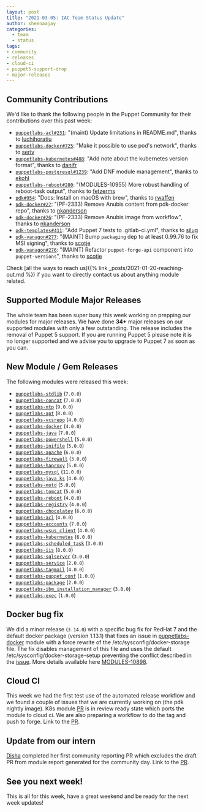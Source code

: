 ```yaml
---
layout: post
title: "2021-03-05: IAC Team Status Update"
author: sheenaajay
categories:
  - team
  - status
tags:
- community
- releases
- cloud-ci
- puppet5-support-drop
- major-releases
---
```


## Community Contributions

We'd like to thank the following people in the Puppet Community for their contributions over this past week:

- [`puppetlabs-acl#231`][puppetlabs-acl-pr-231]: "(maint) Update limitations in README.md", thanks to [luchihoratiu][luchihoratiu]
- [`puppetlabs-docker#725`][puppetlabs-docker-pr-725]: "Make it possible to use pod's network", thanks to [seriv][seriv]
- [`puppetlabs-kubernetes#488`][puppetlabs-kubernetes-pr-488]: "Add note about the kubernetes version format", thanks to [danifr][danifr]
- [`puppetlabs-postgresql#1239`][puppetlabs-postgresql-pr-1239]: "Add DNF module management", thanks to [ekohl][ekohl]
- [`puppetlabs-reboot#280`][puppetlabs-reboot-pr-280]: "(MODULES-10955) More robust handling of reboot-task output", thanks to [fetzerms][fetzerms]
- [`pdk#954`][pdk-pr-954]: "Docs: Install on macOS with brew", thanks to [rwaffen][rwaffen]
- [`pdk-docker#27`][pdk-docker-pr-27]: "(PF-2333) Remove Anubis content from pdk-docker repo", thanks to [nkanderson][nkanderson]
- [`pdk-docker#26`][pdk-docker-pr-26]: "(PF-2333) Remove Anubis image from workflow", thanks to [nkanderson][nkanderson]
- [`pdk-templates#411`][pdk-templates-pr-411]: "Add Puppet 7 tests to .gitlab-ci.yml", thanks to [silug][silug]
- [`pdk-vanagon#277`][pdk-vanagon-pr-277]: "(MAINT) Bump `packaging` dep to at least 0.99.76 to fix MSI signing", thanks to [scotje][scotje]
- [`pdk-vanagon#276`][pdk-vanagon-pr-276]: "(MAINT) Refactor `puppet-forge-api` component into `puppet-versions`", thanks to [scotje][scotje]

Check [all the ways to reach us]({% link _posts/2021-01-20-reaching-out.md %}) if you want to directly contact us about anything module related.

## Supported Module Major Releases

The whole team has been super busy this week working on prepping our modules for major releases.
We have done **34+** major releases on our supported modules with only a few outstanding.
The release includes the removal of Puppet 5 support.
If you are running Puppet 5 please note it is no longer supported and we advise you to upgrade to Puppet 7 as soon as you can.

## New Module / Gem Releases

The following modules were released this week:

- [`puppetlabs-stdlib`][puppetlabs-stdlib] (`7.0.0`)
- [`puppetlabs-concat`][puppetlabs-concat] (`7.0.0`)
- [`puppetlabs-ntp`][puppetlabs-ntp] (`9.0.0`)
- [`puppetlabs-apt`][puppetlabs-apt] (`8.0.0`)
- [`puppetlabs-vcsrepo`][puppetlabs-vcsrepo] (`4.0.0`)
- [`puppetlabs-docker`][puppetlabs-docker] (`4.0.0`)
- [`puppetlabs-java`][puppetlabs-java] (`7.0.0`)
- [`puppetlabs-powershell`][puppetlabs-powershell] (`5.0.0`)
- [`puppetlabs-inifile`][puppetlabs-inifile] (`5.0.0`)
- [`puppetlabs-apache`][puppetlabs-apache] (`6.0.0`)
- [`puppetlabs-firewall`][puppetlabs-firewall] (`3.0.0`)
- [`puppetlabs-haproxy`][puppetlabs-haproxy] (`5.0.0`)
- [`puppetlabs-mysql`][puppetlabs-mysql] (`11.0.0`)
- [`puppetlabs-java_ks`][puppetlabs-java_ks] (`4.0.0`)
- [`puppetlabs-motd`][puppetlabs-motd] (`5.0.0`)
- [`puppetlabs-tomcat`][puppetlabs-tomcat] (`5.0.0`)
- [`puppetlabs-reboot`][puppetlabs-reboot] (`4.0.0`)
- [`puppetlabs-registry`][puppetlabs-registry] (`4.0.0`)
- [`puppetlabs-chocolatey`][puppetlabs-chocolatey] (`6.0.0`)
- [`puppetlabs-acl`][puppetlabs-acl] (`4.0.0`)
- [`puppetlabs-accounts`][puppetlabs-accounts] (`7.0.0`)
- [`puppetlabs-wsus_client`][puppetlabs-wsus_client] (`4.0.0`)
- [`puppetlabs-kubernetes`][puppetlabs-kubernetes] (`6.0.0`)
- [`puppetlabs-scheduled_task`][puppetlabs-scheduled_task] (`3.0.0`)
- [`puppetlabs-iis`][puppetlabs-iis] (`8.0.0`)
- [`puppetlabs-sqlserver`][puppetlabs-sqlserver] (`3.0.0`)
- [`puppetlabs-service`][puppetlabs-service] (`2.0.0`)
- [`puppetlabs-tagmail`][puppetlabs-tagmail] (`4.0.0`)
- [`puppetlabs-puppet_conf`][puppetlabs-puppet_conf] (`1.0.0`)
- [`puppetlabs-package`][puppetlabs-package] (`2.0.0`)
- [`puppetlabs-ibm_installation_manager`][puppetlabs-ibm_installation_manager] (`3.0.0`)
- [`puppetlabs-exec`][puppetlabs-exec] (`1.0.0`)

## Docker bug fix

We did a minor release (`3.14.0`) with a specific bug fix for RedHat 7 and the default docker package (version 1.13.1) that fixes an issue in [puppetlabs-docker][puppetlabs-docker] module with a force rewrite of the /etc/sysconfig/docker-storage file.
The fix disables management of this file and uses the default /etc/sysconfig/docker-storage-setup preventing the conflict described in the [issue][puppetlabs-docker-issue-518].
More details available here [MODULES-10898][MODULES-10898].

## Cloud CI

This week we had the first test use of the automated release workflow and we found a couple of issues that we are currently working on (the pdk nightly image).
K8s module [PR](https://github.com/puppetlabs/puppetlabs-kubernetes/pull/481) is in review ready state which ports the module to cloud ci.
We are also preparing a workflow to do the tag and push to forge. Link to the [PR][pdk-templates-pr-408].

## Update from our intern

[Disha] completed her first community reporting PR which excludes the draft PR from module report generated for the community day.
Link to the [PR][community_management-pr-54].

## See you next week!

This is all for this week, have a great weekend and be ready for the next week updates!

  [puppetlabs-stdlib]: https://github.com/puppetlabs/puppetlabs-stdlib
  [puppetlabs-concat]: https://github.com/puppetlabs/puppetlabs-concat
  [puppetlabs-ntp]: https://github.com/puppetlabs/puppetlabs-ntp
  [puppetlabs-apt]: https://github.com/puppetlabs/puppetlabs-apt
  [puppetlabs-vcsrepo]: https://github.com/puppetlabs/puppetlabs-vcsrepo
  [puppetlabs-docker]: https://github.com/puppetlabs/puppetlabs-docker
  [puppetlabs-java]: https://github.com/puppetlabs/puppetlabs-java
  [puppetlabs-powershell]: https://github.com/puppetlabs/puppetlabs-powershell
  [puppetlabs-inifile]: https://github.com/puppetlabs/puppetlabs-inifile
  [puppetlabs-apache]: https://github.com/puppetlabs/puppetlabs-apache
  [puppetlabs-firewall]: http://github.com/puppetlabs/puppetlabs-firewall
  [puppetlabs-haproxy]: https://github.com/puppetlabs/puppetlabs-haproxy
  [puppetlabs-mysql]: http://github.com/puppetlabs/puppetlabs-mysql
  [puppetlabs-java_ks]: https://github.com/puppetlabs/puppetlabs-java_ks
  [puppetlabs-motd]: https://github.com/puppetlabs/puppetlabs-motd
  [puppetlabs-tomcat]: https://github.com/puppetlabs/puppetlabs-tomcat
  [puppetlabs-reboot]: https://github.com/puppetlabs/puppetlabs-reboot
  [puppetlabs-registry]: https://github.com/puppetlabs/puppetlabs-registry
  [puppetlabs-chocolatey]: https://github.com/puppetlabs/puppetlabs-chocolatey
  [puppetlabs-acl]: https://github.com/puppetlabs/puppetlabs-acl
  [puppetlabs-accounts]: https://github.com/puppetlabs/puppetlabs-accounts
  [puppetlabs-wsus_client]: https://github.com/puppetlabs/puppetlabs-wsus_client
  [puppetlabs-kubernetes]: https://github.com/puppetlabs/puppetlabs-kubernetes
  [puppetlabs-scheduled_task]: https://github.com/puppetlabs/puppetlabs-scheduled_task
  [puppetlabs-iis]: https://github.com/puppetlabs/puppetlabs-iis
  [puppetlabs-sqlserver]: https://github.com/puppetlabs/puppetlabs-sqlserver
  [puppetlabs-service]: https://github.com/puppetlabs/puppetlabs-service
  [puppetlabs-tagmail]: https://github.com/puppetlabs/puppetlabs-tagmail/
  [puppetlabs-puppet_conf]: https://github.com/puppetlabs/puppetlabs-puppet_conf
  [puppetlabs-package]: https://github.com/puppetlabs/puppetlabs-package
  [puppetlabs-ibm_installation_manager]: https://github.com/puppetlabs/puppetlabs-ibm_installation_manager
  [puppetlabs-exec]: https://github.com/puppetlabs/puppetlabs-exec
  [puppetlabs-acl-pr-231]: https://github.com/puppetlabs/puppetlabs-acl/pull/231
  [luchihoratiu]: https://github.com/luchihoratiu
  [puppetlabs-docker-pr-725]: https://github.com/puppetlabs/puppetlabs-docker/pull/725
  [seriv]: https://github.com/seriv
  [puppetlabs-kubernetes-pr-488]: https://github.com/puppetlabs/puppetlabs-kubernetes/pull/488
  [danifr]: https://github.com/danifr
  [puppetlabs-postgresql-pr-1239]: https://github.com/puppetlabs/puppetlabs-postgresql/pull/1239
  [ekohl]: https://github.com/ekohl
  [Zak-Kent]: https://github.com/Zak-Kent
  [puppetlabs-reboot-pr-280]: https://github.com/puppetlabs/puppetlabs-reboot/pull/280
  [fetzerms]: https://github.com/fetzerms
  [pdk-pr-954]: https://github.com/puppetlabs/pdk/pull/954
  [rwaffen]: https://github.com/rwaffen
  [pdk-docker-pr-27]: https://github.com/puppetlabs/pdk-docker/pull/27
  [nkanderson]: https://github.com/nkanderson
  [pdk-docker-pr-26]: https://github.com/puppetlabs/pdk-docker/pull/26
  [pdk-templates-pr-411]: https://github.com/puppetlabs/pdk-templates/pull/411
  [silug]: https://github.com/silug
  [pdk-vanagon-pr-277]: https://github.com/puppetlabs/pdk-vanagon/pull/277
  [scotje]: https://github.com/scotje
  [pdk-vanagon-pr-276]: https://github.com/puppetlabs/pdk-vanagon/pull/276
  [MODULES-10898]: https://tickets.puppetlabs.com/browse/MODULES-10898
  [pdk-templates-pr-408]: https://github.com/puppetlabs/pdk-templates/pull/408
  [community_management-pr-54]: https://github.com/puppetlabs/community_management/pull/54
  [puppetlabs-docker-issue-518]: https://github.com/puppetlabs/puppetlabs-docker/issues/518

  [Adrian]:             https://github.com/adrianiurca
  [Ben]:                https://github.com/binford2k
  [Ciaran]:             https://github.com/sanfrancrisko
  [Daiana]:             https://github.com/daianamezdrea
  [Danny]:              https://github.com/carabasdaniel
  [DavidSchmitt]:       https://github.com/DavidS
  [DavidSwan]:          https://github.com/david22swan
  [Disha]:              https://github.com/Disha-maker
  [Lore]:               https://github.com/lionce
  [Michael]:            https://github.com/michaeltlombardi
  [Paula]:              https://github.com/pmcmaw
  [Sheena]:             https://github.com/sheenaajay
  [Supported Modules]:  https://puppetlabs.github.io/iac/modules/
  [Tools]:              https://puppetlabs.github.io/iac/tools/
